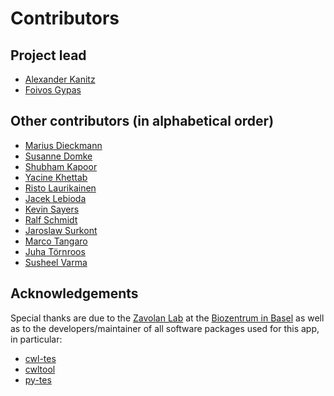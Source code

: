 # Contributors

## Project lead

* [Alexander Kanitz](https://github.com/uniqueg)
* [Foivos Gypas](https://github.com/fgypas)

## Other contributors (in alphabetical order)

* [Marius Dieckmann](https://github.com/MariusDieckmann)
* [Susanne Domke](https://github.com/suedomke)
* [Shubham Kapoor](https://github.com/shukapoo)
* [Yacine Khettab](https://github.com/djixyacine)
* [Risto Laurikainen](https://github.com/rlaurika)
* [Jacek Lebioda](https://github.com/jLebioda)
* [Kevin Sayers](https://github.com/KevinSayers)
* [Ralf Schmidt](https://github.com/koljaLanger)
* [Jaroslaw Surkont](https://github.com/jsurkont)
* [Marco Tangaro](https://github.com/mtangaro)
* [Juha Törnroos](https://github.com/juhtornr)
* [Susheel Varma](https://github.com/susheel)

## Acknowledgements

Special thanks are due to the
[Zavolan Lab](https://www.biozentrum.unibas.ch/research/researchgroups/overview/unit/zavolan/)
at the [Biozentrum in Basel](https://www.biozentrum.unibas.ch/) as well as to the
developers/maintainer of all software packages used for this app, in particular:

* [cwl-tes](https://github.com/common-workflow-language/cwl-tes)
* [cwltool](https://github.com/common-workflow-language/cwltool)
* [py-tes](https://github.com/ohsu-comp-bio/py-tes)
